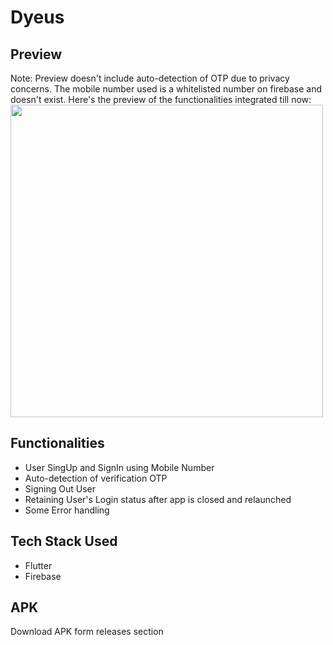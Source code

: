 # Dyeus

## Preview

Note: Preview doesn't include auto-detection of OTP due to privacy concerns. The mobile number used is a whitelisted
number on firebase and doesn't exist. Here's the preview of the functionalities integrated till now:
<br />
<img height="500" src="https://github.com/srockstech/dyeus/blob/main/images/preview.gif">

## Functionalities

- User SingUp and SignIn using Mobile Number
- Auto-detection of verification OTP
- Signing Out User
- Retaining User's Login status after app is closed and relaunched
- Some Error handling

## Tech Stack Used

- Flutter
- Firebase

## APK

Download APK form releases section
